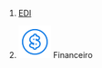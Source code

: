 <!-- TITLE: Home -->
<!-- SUBTITLE: Documentação referente ao sistema ESL e seus processos. -->


1. [EDI](https://eslwiki.herokuapp.com/edi#edi)

2. [![N|Solid](/uploads/ico/fin.png)](https://eslwiki.herokuapp.com/integracao-bancaria) Financeiro 


